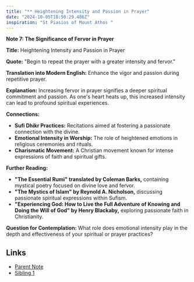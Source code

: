 ```yaml
---
title: "** Heightening Intensity and Passion in Prayer"
date: "2024-10-05T18:50:29.486Z"
inspiration: "St Piasios of Mount Athos "
---
```


**Note 7: The Significance of Fervor in Prayer**

**Title:** Heightening Intensity and Passion in Prayer

**Quote:** "Begin to repeat the prayer with a greater intensity and fervor."

**Translation into Modern English:** Enhance the vigor and passion during repetitive prayer.

**Explanation:** Increasing fervor in prayer signifies a deeper spiritual commitment and passion. As one's heart heats up, this increased intensity can lead to profound spiritual experiences.

**Connections:**
- **Sufi Dhikr Practices:** Recitations aimed at fostering a passionate connection with the divine.
- **Emotional Intensity in Worship:** The role of heightened emotions in religious ceremonies and rituals.
- **Charismatic Movement:** A Christian movement known for intense expressions of faith and spiritual gifts.

**Further Reading:**
- **"The Essential Rumi" translated by Coleman Barks,** containing mystical poetry focused on divine love and fervor.
- **"The Mystics of Islam" by Reynold A. Nicholson,** discussing passionate spiritual expressions within Sufism.
- **"Experiencing God: How to Live the Full Adventure of Knowing and Doing the Will of God" by Henry Blackaby,** exploring passionate faith in Christianity.

**Question for Contemplation:** What role does emotional intensity play in the depth and effectiveness of your spiritual or prayer practices?

## Links

- [Parent Note](/parent-note.md)
- [Sibling 1](/zettel1.md)

